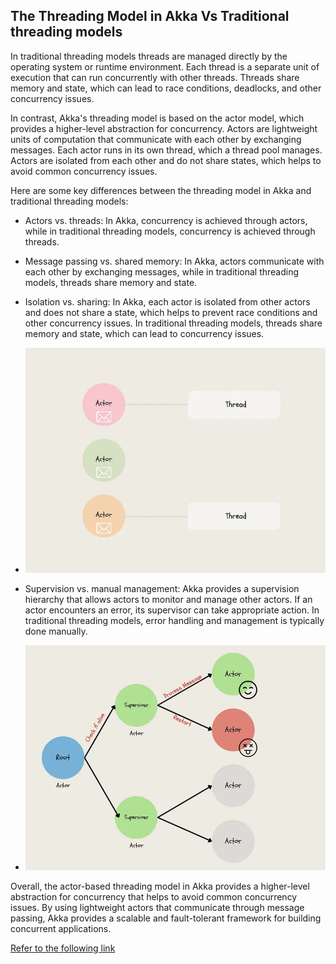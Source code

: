 ## The Threading Model in Akka Vs Traditional threading models
In traditional threading models threads are managed directly by the operating system or runtime environment. Each thread is a separate unit of execution that can run concurrently with other threads. Threads share memory and state, which can lead to race conditions, deadlocks, and other concurrency issues.

In contrast, Akka's threading model is based on the actor model, which provides a higher-level abstraction for concurrency. Actors are lightweight units of computation that communicate with each other by exchanging messages. Each actor runs in its own thread, which a thread pool manages. Actors are isolated from each other and do not share states, which helps to avoid common concurrency issues.

Here are some key differences between the threading model in Akka and traditional threading models:

- Actors vs. threads: In Akka, concurrency is achieved through actors, while in traditional threading models, concurrency is achieved through threads.

- Message passing vs. shared memory: In Akka, actors communicate with each other by exchanging messages, while in traditional threading models, threads share memory and state.

- Isolation vs. sharing: In Akka, each actor is isolated from other actors and does not share a state, which helps to prevent race conditions and other concurrency issues. In traditional threading models, threads share memory and state, which can lead to concurrency issues.

- ![Alt text](image-1.png)

- Supervision vs. manual management: Akka provides a supervision hierarchy that allows actors to monitor and manage other actors. If an actor encounters an error, its supervisor can take appropriate action. In traditional threading models, error handling and management is typically done manually.

- ![Alt text](image.png)

Overall, the actor-based threading model in Akka provides a higher-level abstraction for concurrency that helps to avoid common concurrency issues. By using lightweight actors that communicate through message passing, Akka provides a scalable and fault-tolerant framework for building concurrent applications.

[Refer to the following link](https://medium.com/@nidhey29/how-did-paypal-handle-a-billion-daily-transactions-with-eight-virtual-machines-76b09ce5455c)

